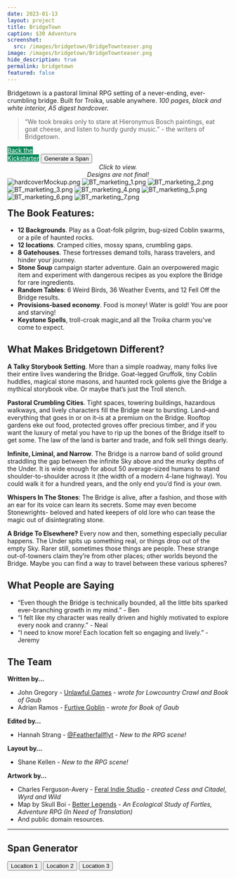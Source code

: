 ```yaml
---
date: 2023-01-13
layout: project
title: BridgeTown
caption: $30 Adventure
screenshot:
  src: /images/bridgetown/BridgeTownteaser.png
image: /images/bridgetown/BridgeTownteaser.png
hide_description: true
permalink: bridgetown
featured: false
---
```


Bridgetown is a pastoral liminal RPG setting of a never-ending, ever-crumbling bridge. Built for Troika, usable anywhere. *100 pages, black and white interior, A5 digest hardcover.*

> “We took breaks only to stare at Hieronymus Bosch paintings, eat goat cheese, and listen to hurdy gurdy music.” - the writers of Bridgetown.

<div class="shopping-buttons">
<a target="_blank" href="[https://spearwitch.com/products/tempered-legacy](https://www.kickstarter.com/projects/technicalgrimoire/bridgetown-a-pastoral-liminal-rpg-setting)" class="btn btn-primary" style="background-color:#028858;color:white;">Back the<br>Kickstarter</a>
<button class="btn btn-primary" onClick="document.getElementById('spanImage').scrollIntoView();">Generate a Span</button>
</div>

<div class="shopping-buttons">
</div>

<div id="images" class="shopping-images">
<p style="margin: 0px;padding:0px;text-align:center;font-style:italic;">Click to view.<br>Designs are not final!</p>
<img src="/images/bridgetown/hardcoverMockup.png" alt="hardcoverMockup.png">
<img src="/images/bridgetown/BT_marketing_1.png" alt="BT_marketing_1.png">
<img src="/images/bridgetown/BT_marketing_2.png" alt="BT_marketing_2.png">
<img src="/images/bridgetown/BT_marketing_3.png" alt="BT_marketing_3.png">
<img src="/images/bridgetown/BT_marketing_4.png" alt="BT_marketing_4.png">
<img src="/images/bridgetown/BT_marketing_5.png" alt="BT_marketing_5.png">
<img src="/images/bridgetown/BT_marketing_6.png" alt="BT_marketing_6.png">
<img src="/images/bridgetown/BT_marketing_7.png" alt="BT_marketing_7.png">
</div>

<h2 style="margin-top:1rem;">The Book Features:</h2>

- **12 Backgrounds**. Play as a Goat-folk pilgrim, bug-sized Coblin swarms, or a pile of haunted rocks.
- **12 locations**. Cramped cities, mossy spans, crumbling gaps.
- **8 Gatehouses**. These fortresses demand tolls, harass travelers, and hinder your journey.
- **Stone Soup** campaign starter adventure. Gain an overpowered magic item and experiment with dangerous recipes as you explore the Bridge for rare ingredients.
- **Random Tables**: 6 Weird Birds, 36 Weather Events, and 12 Fell Off the Bridge results.
- **Provisions-based economy**. Food is money! Water is gold! You are poor and starving!
- **Keystone Spells**, troll-croak magic,and all the Troika charm you've come to expect.

## What Makes Bridgetown Different?

**A Talky Storybook Setting**. More than a simple roadway, many folks live their entire lives wandering the Bridge. Goat-legged Gruffolk, tiny Coblin huddles, magical stone masons, and haunted rock golems give the Bridge a mythical storybook vibe. Or maybe that’s just the Troll stench.

**Pastoral Crumbling Cities**. Tight spaces, towering buildings, hazardous walkways, and lively characters fill the Bridge near to bursting. Land–and everything that goes in or on it–is at a premium on the Bridge. Rooftop gardens eke out food, protected groves offer precious timber, and if you want the luxury of metal you have to rip up the bones of the Bridge itself to get some. The law of the land is barter and trade, and folk sell things dearly.

**Infinite, Liminal, and Narrow**. The Bridge is a narrow band of solid ground straddling the gap between the infinite Sky above and the murky depths of the Under. It is wide enough for about 50 average-sized humans to stand shoulder-to-shoulder across it (the width of a modern 4-lane highway). You could walk it for a hundred years, and the only end you’d find is your own.

**Whispers In The Stones**: The Bridge is alive, after a fashion, and those with an ear for its voice can learn its secrets. Some may even become Stonewrights- beloved and hated keepers of old lore who can tease the magic out of disintegrating stone.

**A Bridge To Elsewhere?** Every now and then, something especially peculiar happens. The Under spits up something real, or things drop out of the empty Sky. Rarer still, sometimes those things are people. These strange out-of-towners claim they’re from other places; other worlds beyond the Bridge. Maybe you can find a way to travel between these various spheres?

## What People are Saying
- “Even though the Bridge is technically bounded, all the little bits sparked ever-branching growth in my mind.” - Ben
- “I felt like my character was really driven and highly motivated to explore every nook and cranny.” - Neal
- “I need to know more! Each location felt so engaging and lively.” - Jeremy

## The Team
**Written by…**
 - John Gregory - [Unlawful Games](https://www.unlawful.games/) - *wrote for Lowcountry Crawl and Book of Gaub*
 - Adrian Ramos - [Furtive Goblin](https://furtivegoblingaming.blogspot.com/) - *wrote for Book of Gaub*

**Edited by…**
 - Hannah Strang - [@Featherfallflyt](https://twitter.com/FeatherfallFlyt) - *New to the RPG scene!*

**Layout by…**
 - Shane Kellen - *New to the RPG scene!*

**Artwork by…**
 -  Charles Ferguson-Avery - [Feral Indie Studio](https://www.feralindiestudio.com/) - *created Cess and Citadel, Wyrd and Wild*
 - Map by Skull Boi - [Better Legends](https://betterlegends.com/) - *An Ecological Study of Fortles, Adventure RPG (In Need of Translation)*
 - And public domain resources.

<hr class="endShoppingImages">

## Span Generator

<div id=spanImage></div>

<div class="shopping-buttons">
<button id="loc1Button" class="leftburied-button" type="button" onclick="showLocation(0)">Location 1</button>
<button id="loc2Button" class="leftburied-button" type="button" onclick="showLocation(1)">Location 2</button>
<button id="loc3Button" class="leftburied-button" type="button" onclick="showLocation(2)">Location 3</button>
</div>

<div id="bridgetownDiv" style="display:none;">

  <h2 id="locName">Location 1</h2>

  <p id="locQuote">What a crazy thing!</p>
  <p id="locQuoter">Someone weird</p>
  <p id="locDescription">This place is wild! Filled with stuff for sure.</p>

  <h3 id="locHeader2">Mr. Person</h3>
  <div id="locSection2">They have a face for sure.</div>

  <h3 id="locHeader3">Taco Tuesday</h3>
  <div id="locSection3">Yummy!</div>

  <h3 id="weather">It's Hot</h3>
  <p id="weatherDescription">Far too hot.</p>
  <p class="forceLink"><a onclick="changeWeather()">Click here to change the weather.</a></p>

</div>

<link href="/assets/viewer.css" rel="stylesheet">
<script>
window.addEventListener('DOMContentLoaded', function () {
  var galley = document.getElementById('images');
  var viewer = new Viewer(galley,{navbar: 0, title:0, toolbar:0});
});
</script>
<script async src="/assets/generator_resources/bridgetown.js" language="javascript" type="text/javascript"></script>
